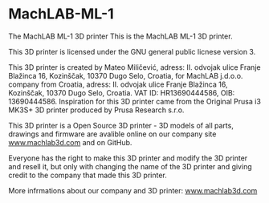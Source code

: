 # MachLAB-ML-1
The MachLAB ML-1 3D printer
This is the MachLAB ML-1 3D printer.

This 3D printer is licensed under the GNU general public licnese version 3.

This 3D printer is created by Mateo Miličević, adress: II. odvojak ulice Franje Blažinca 16, Kozinščak, 10370 Dugo Selo, Croatia, for MachLAB j.d.o.o. company from Croatia, adress: II. odvojak ulice Franje Blažinca 16, Kozinščak, 10370 Dugo Selo, Croatia. VAT ID: HR13690444586, OIB: 13690444586. Inspiration for this 3D printer came from the Original Prusa i3 MK3S+ 3D printer produced by Prusa Research s.r.o.

This 3D printer is a Open Source 3D printer - 3D models of all parts, drawings and firmware are avalible online on our company site www.machlab3d.com and on GitHub. 

Everyone has the right to make this 3D printer and modify the 3D printer and resell it, but only with changing the name of the 3D printer and giving credit to the company that made this 3D printer.

More infrmations about our company and 3D printer: www.machlab3d.com
